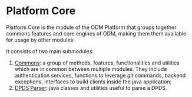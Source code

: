 # Platform Core

Platform Core is the module of the ODM Platform that groups together commons features and core engines of ODM, making them them available for usage by other modules.

It consists of two main submodules:

1. [Commons](./commons/index.md): a group of methods, features, functionalities and utilities which are in common between multiple modules. They include authentication services, functions to leverage *git* commands, backend exceptions, interfaces to build clients inside the java application;
2. [DPDS Parser](./dpds-parser/index.md): java classes and utilities useful to parse a DPDS.
